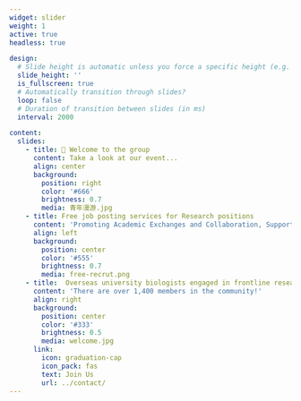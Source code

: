 ```yaml
---
widget: slider
weight: 1
active: true
headless: true

design:
  # Slide height is automatic unless you force a specific height (e.g. '400px')
  slide_height: ''
  is_fullscreen: true
  # Automatically transition through slides?
  loop: false
  # Duration of transition between slides (in ms)
  interval: 2000

content:
  slides:
    - title: 👋 Welcome to the group
      content: Take a look at our event...
      align: center
      background:
        position: right
        color: '#666'
        brightness: 0.7
        media: 青年漫游.jpg
    - title: Free job posting services for Research positions
      content: 'Promoting Academic Exchanges and Collaboration, Supporting the Development of Biotech Personnel！'
      align: left
      background:
        position: center
        color: '#555'
        brightness: 0.7
        media: free-recrut.png
    - title:  Overseas university biologists engaged in frontline research are welcome👏
      content: 'There are over 1,400 members in the community!'
      align: right
      background:
        position: center
        color: '#333'
        brightness: 0.5
        media: welcome.jpg
      link:
        icon: graduation-cap
        icon_pack: fas
        text: Join Us
        url: ../contact/
---
```

